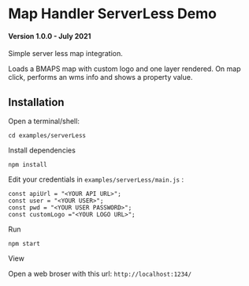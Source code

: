 # Map Handler ServerLess Demo

#### Version 1.0.0 - July 2021

Simple server less map integration. 

Loads a BMAPS map with custom logo and one layer rendered.
On map click, performs an wms info and shows a property value.


## Installation

Open a terminal/shell:

```
cd examples/serverLess
```
Install dependencies

```
npm install
```

Edit your credentials in `examples/serverLess/main.js` :

```
const apiUrl = "<YOUR API URL>";
const user = "<YOUR USER>";
const pwd = "<YOUR USER PASSWORD>";
const customLogo ="<YOUR LOGO URL>";
```

Run

```
npm start
```

View

Open a web broser with this url: `http://localhost:1234/`